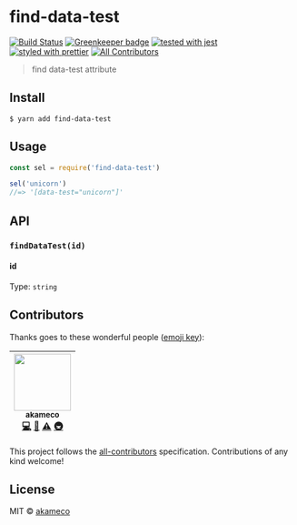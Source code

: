 # find-data-test

[![Build Status](https://travis-ci.org/akameco/find-data-test.svg?branch=master)](https://travis-ci.org/akameco/find-data-test)
[![Greenkeeper badge](https://badges.greenkeeper.io/akameco/find-data-test.svg)](https://greenkeeper.io/)
[![tested with jest](https://img.shields.io/badge/tested_with-jest-99424f.svg)](https://github.com/facebook/jest)
[![styled with prettier](https://img.shields.io/badge/styled_with-prettier-ff69b4.svg)](https://github.com/prettier/prettier)
[![All Contributors](https://img.shields.io/badge/all_contributors-1-orange.svg?style=flat-square)](#contributors)

> find data-test attribute

## Install

```
$ yarn add find-data-test
```

## Usage

```js
const sel = require('find-data-test')

sel('unicorn')
//=> '[data-test="unicorn"]'
```

## API

### `findDataTest(id)`

#### id

Type: `string`

## Contributors

Thanks goes to these wonderful people ([emoji key](https://github.com/kentcdodds/all-contributors#emoji-key)):

<!-- ALL-CONTRIBUTORS-LIST:START - Do not remove or modify this section -->

<!-- prettier-ignore -->
| [<img src="https://avatars2.githubusercontent.com/u/4002137?v=4" width="100px;"/><br /><sub><b>akameco</b></sub>](http://akameco.github.io)<br />[💻](https://github.com/akameco/find-data-test/commits?author=akameco "Code") [📖](https://github.com/akameco/find-data-test/commits?author=akameco "Documentation") [⚠️](https://github.com/akameco/find-data-test/commits?author=akameco "Tests") [🚇](#infra-akameco "Infrastructure (Hosting, Build-Tools, etc)") |
| :---: |

<!-- ALL-CONTRIBUTORS-LIST:END -->

This project follows the [all-contributors](https://github.com/kentcdodds/all-contributors) specification. Contributions of any kind welcome!

## License

MIT © [akameco](http://akameco.github.io)
